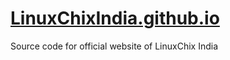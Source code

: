 # [LinuxChixIndia.github.io](https://linuxchixindia.github.io)
Source code for official website of LinuxChix India
